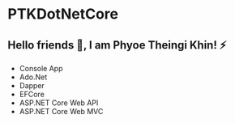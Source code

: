 # PTKDotNetCore
## Hello friends 🤟, I am Phyoe Theingi Khin! ⚡
- Console App
- Ado.Net
- Dapper
- EFCore
- ASP.NET Core Web API
- ASP.NET Core Web MVC
